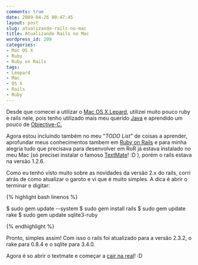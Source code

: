 ```yaml
---
comments: true
date: 2009-04-26 00:47:45
layout: post
slug: atualizando-rails-no-mac
title: Atualizando Rails no Mac
wordpress_id: 209
categories:
- Mac OS X
- Ruby
- Ruby on Rails
tags:
- Leopard
- Mac
- OS X
- Rails
- Ruby
---
```


Desde que comecei a utilizar o [Mac OS X Lepard](http://www.apple.com/macosx/), utilizei muito pouco ruby e rails nele, pois tenho utilizado mais meu querido [Java](http://www.java.com/pt_BR/) e aprendido um pouco de [Objective-C.](http://pt.wikipedia.org/wiki/Objective-C)

Agora estou incluindo também no meu "_TODO List"_ de coisas a aprender, aprofundar meus conhecimentos tambem em [Ruby on Rails](http://rubyonrails.org/) e para minha alegria tudo que precisava para desenvolver em RoR já estava instalado no meu Mac (só precisei instalar o famoso [TextMate](http://macromates.com/)! :D ), porém o rails estava na versão 1.2.6.

Como eu tenho visto muito sobre as novidades da versão 2.x do rails, corri atrás de como atualizar o garoto e vi que é muito simples. A dica é abrir o terminar e digitar:

{% highlight bash linenos %}

$ sudo gem update --system
$ sudo gem install rails
$ sudo gem update rake
$ sudo gem update sqlite3-ruby

{% endhighlight %}

Pronto, simples assim! Com isso o rails foi atualizado para a versão 2.3.2, o rake para 0.8.4 e o sqlite para 3.4.0.

Agora é so abrir o textmate e começar a [cair na real](http://gettingreal.37signals.com/)! :D